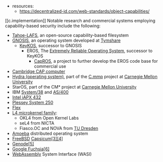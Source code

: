 

- resources: 
  - https://decentralized-id.com/web-standards/object-capabilities/


[[c.implementation]]
Notable research and commercial systems employing capability-based security include the following:

-   [Tahoe-LAFS](https://en.wikipedia.org/wiki/Tahoe-LAFS "Tahoe-LAFS"), an open-source capability-based filesystem
-   [GNOSIS](https://en.wikipedia.org/wiki/GNOSIS "GNOSIS"), an operating system developed at [Tymshare](https://en.wikipedia.org/wiki/Tymshare "Tymshare")
    -   [KeyKOS](https://en.wikipedia.org/wiki/KeyKOS "KeyKOS"), successor to GNOSIS
        -   EROS, The [Extremely Reliable Operating System](https://en.wikipedia.org/wiki/Extremely_Reliable_Operating_System "Extremely Reliable Operating System"), successor to KeyKOS
            -   [CapROS](https://en.wikipedia.org/wiki/CapROS "CapROS"), a project to further develop the EROS code base for commercial use
-   [Cambridge CAP computer](https://en.wikipedia.org/wiki/Cambridge_CAP_computer "Cambridge CAP computer")
-   [Hydra (operating system)](https://en.wikipedia.org/wiki/Hydra_(operating_system) "Hydra (operating system)"), part of the [C.mmp](https://en.wikipedia.org/wiki/C.mmp "C.mmp") project at [Carnegie Mellon University](https://en.wikipedia.org/wiki/Carnegie_Mellon_University "Carnegie Mellon University")
-   StarOS, part of the CM\* project at [Carnegie Mellon University](https://en.wikipedia.org/wiki/Carnegie_Mellon_University "Carnegie Mellon University")
-   IBM [System/38](https://en.wikipedia.org/wiki/System/38 "System/38") and [AS/400](https://en.wikipedia.org/wiki/AS/400 "AS/400")
-   [Intel iAPX 432](https://en.wikipedia.org/wiki/Intel_iAPX_432 "Intel iAPX 432")
-   [Plessey System 250](https://en.wikipedia.org/wiki/Plessey_250 "Plessey 250")
-   [Flex](https://en.wikipedia.org/wiki/Flex_machine "Flex machine")
-   [L4 microkernel family](https://en.wikipedia.org/wiki/L4_microkernel_family "L4 microkernel family"):
    -   OKL4 from Open Kernel Labs
    -   seL4 from NICTA
    -   Fiasco.OC and NOVA from [TU Dresden](https://en.wikipedia.org/wiki/TU_Dresden "TU Dresden")
-   [Amoeba](https://en.wikipedia.org/wiki/Amoeba_(operating_system) "Amoeba (operating system)") distributed operating system
-   [FreeBSD](https://en.wikipedia.org/wiki/FreeBSD "FreeBSD") [Capsicum](https://en.wikipedia.org/wiki/Capsicum_(Unix) "Capsicum (Unix)")[\[3\]](https://en.wikipedia.org/wiki/Capability-based_security#cite_note-3)[\[4\]](https://en.wikipedia.org/wiki/Capability-based_security#cite_note-4)
-   [Genode](https://en.wikipedia.org/wiki/Genode "Genode")[\[5\]](https://en.wikipedia.org/wiki/Capability-based_security#cite_note-5)
-   [Google Fuchsia](https://en.wikipedia.org/wiki/Google_Fuchsia "Google Fuchsia")[\[6\]](https://en.wikipedia.org/wiki/Capability-based_security#cite_note-6)
-   [WebAssembly](https://en.wikipedia.org/wiki/WebAssembly "WebAssembly") System Interface (WASI)
